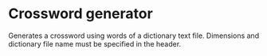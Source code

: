 # Crossword generator
Generates a crossword using words of a dictionary text file. Dimensions and dictionary file name must be specified in the header.